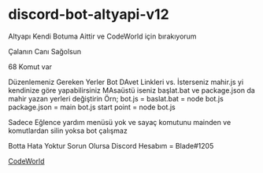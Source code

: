 # discord-bot-altyapi-v12

Altyapı Kendi Botuma Aittir ve CodeWorld için bırakıyorum

Çalanın Canı Sağolsun

68 Komut var

Düzenlemeniz Gereken Yerler Bot DAvet Linkleri vs. İsterseniz mahir.js yi kendinize göre yapabilirsiniz MAsaüstü iseniz başlat.bat ve package.json da mahir yazan yerleri değiştirin Örn; bot.js = baslat.bat = node bot.js package.json = main bot.js start point = node bot.js

Sadece Eğlence yardım menüsü yok ve sayaç komutunu mainden ve komutlardan silin yoksa bot çalışmaz

Botta Hata Yoktur Sorun Olursa Discord Hesabım = Blade#1205

[CodeWorld](https://discord.gg/PFgx66t)
